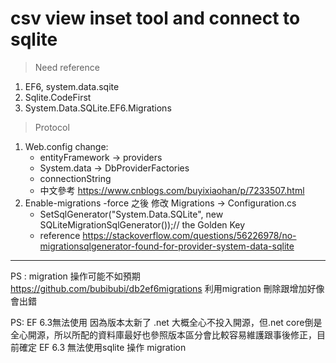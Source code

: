 ﻿# csv view inset tool and connect to sqlite

> Need reference
1. EF6, system.data.sqite
2. Sqlite.CodeFirst
3. System.Data.SQLite.EF6.Migrations

> Protocol
1. Web.config change:
     * entityFramework -> providers
     * System.data -> DbProviderFactories
     * connectionString
     * 中文參考 <https://www.cnblogs.com/buyixiaohan/p/7233507.html>
2. Enable-migrations -force 之後 修改 Migrations -> Configuration.cs 
    *  SetSqlGenerator("System.Data.SQLite", new SQLiteMigrationSqlGenerator());// the Golden Key
    *  reference <https://stackoverflow.com/questions/56226978/no-migrationsqlgenerator-found-for-provider-system-data-sqlite>
---
PS : migration 操作可能不如預期 <https://github.com/bubibubi/db2ef6migrations>
利用migration 刪除跟增加好像會出錯

PS:  EF 6.3無法使用 因為版本太新了 .net 大概全心不投入開源，但.net core倒是全心開源，所以所配的資料庫最好也參照版本區分會比較容易維護跟事後修正，目前確定 EF 6.3 無法使用sqlite 操作 migration 